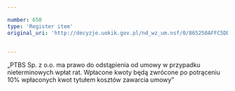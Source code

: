 ```yaml
---

number: 650
type: 'Register item'
original_uri: 'http://decyzje.uokik.gov.pl/nd_wz_um.nsf/0/865250AFFC5DDECBC12572DD00329636?OpenDocument'


---
```


„PTBS Sp. z o.o. ma prawo do odstąpienia od umowy w przypadku nieterminowych wpłat rat. Wpłacone kwoty będą zwrócone po potrąceniu 10% wpłaconych kwot tytułem kosztów zawarcia umowy”
